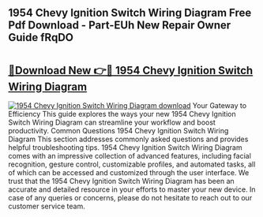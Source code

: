 ## 1954 Chevy Ignition Switch Wiring Diagram Free Pdf Download - Part-EUh New Repair Owner Guide fRqDO

# <h2><a href="http://dfm82v8.blite.top/?on=1954+Chevy+Ignition+Switch+Wiring+Diagram">🔗Download New 👉🔴 1954 Chevy Ignition Switch Wiring Diagram</a></h2>

[![1954 Chevy Ignition Switch Wiring Diagram download](https://i.imgur.com/lujVjoI.png)](http://dfm82v8.blite.top/?on=1954+Chevy+Ignition+Switch+Wiring+Diagram)
Your Gateway to Efficiency This guide explores the ways your new 1954 Chevy Ignition Switch Wiring Diagram can streamline your workflow and boost productivity. Common Questions 1954 Chevy Ignition Switch Wiring Diagram This section addresses commonly asked questions and provides helpful troubleshooting tips. 1954 Chevy Ignition Switch Wiring Diagram comes with an impressive collection of advanced features, including facial recognition, gesture control, customizable profiles, and automated tasks, all of which can be accessed and customized through the user interface. We trust that the 1954 Chevy Ignition Switch Wiring Diagram has been an accurate and detailed resource in your efforts to master your new device. In case of any queries or concerns, please do not hesitate to reach out to our customer service team.

